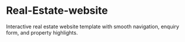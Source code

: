 # Real-Estate-website
Interactive real estate website template with smooth navigation, enquiry form, and property highlights.
